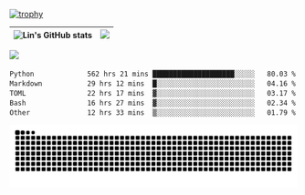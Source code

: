 [![trophy](https://github-profile-trophy.vercel.app/?username=ocss884&column=7)](https://github.com/ocss884)

| ![Lin's GitHub stats](https://github-readme-stats.vercel.app/api?username=ocss884&show_icons=true&hide_border=True&count_private=true) | ![](https://github-readme-streak-stats.herokuapp.com?user=ocss884&hide_border=true&date_format=M%20j%5B%2C%20Y%5D&ring=7EDDCF&fire=7EDDCF") |
| ------------------------------------------------------------ | ------------------------------------------------------------ |

![](https://komarev.com/ghpvc/?username=ocss884&color=brightgreen)

<!--START_SECTION:waka-->

```txt
Python             562 hrs 21 mins ████████████████████░░░░░   80.03 %
Markdown           29 hrs 12 mins  █░░░░░░░░░░░░░░░░░░░░░░░░   04.16 %
TOML               22 hrs 17 mins  ▓░░░░░░░░░░░░░░░░░░░░░░░░   03.17 %
Bash               16 hrs 27 mins  ▓░░░░░░░░░░░░░░░░░░░░░░░░   02.34 %
Other              12 hrs 33 mins  ▒░░░░░░░░░░░░░░░░░░░░░░░░   01.79 %
```

<!--END_SECTION:waka-->

<p align="center">
   <img src="https://github.com/ocss884/ocss884/blob/output/github-snake.svg" alt="snake">
</p>
